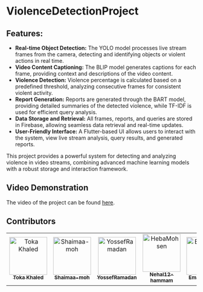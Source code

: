 # ViolenceDetectionProject

## Features:
- **Real-time Object Detection:** The YOLO model processes live stream frames from the camera, detecting and identifying objects or violent actions in real time.
- **Video Content Captioning:** The BLIP model generates captions for each frame, providing context and descriptions of the video content.
- **Violence Detection:** Violence percentage is calculated based on a predefined threshold, analyzing consecutive frames for consistent violent activity.
- **Report Generation:** Reports are generated through the BART model, providing detailed summaries of the detected violence, while TF-IDF is used for efficient query analysis.
- **Data Storage and Retrieval:** All frames, reports, and queries are stored in Firebase, allowing seamless data retrieval and real-time updates.
- **User-Friendly Interface:** A Flutter-based UI allows users to interact with the system, view live stream analysis, query results, and generated reports.

This project provides a powerful system for detecting and analyzing violence in video streams, combining advanced machine learning models with a robust storage and interaction framework.

## Video Demonstration
The video of the project can be found [here](https://drive.google.com/file/d/1SSAZ-oZBoTOWnsnwi2Oryh6x2nnQ6wha/view).

## Contributors
<table align="center">
  <tr>
    <td align="center">
    <a href="https://github.com/tokakhaled" target="_black">
    <img src="https://avatars.githubusercontent.com/u/40439659?v=4" width="100px;" alt="Toka Khaled"/>
    <br />
    <sub><b>Toka Khaled</b></sub></a>
    </td>
    <td align="center">
    <a href="https://github.com/Shaimaa-moh" target="_black">
    <img src="https://avatars.githubusercontent.com/u/40439659?v=4" width="100px;" alt="Shaimaa-moh "/>
    <br />
    <sub><b> Shaimaa-moh </b></sub></a>
    </td>
    <td align="center">
    <a href="https://github.com/YossefRamadan" target="_black">
    <img src="https://avatars.githubusercontent.com/u/40439659?v=4" width="100px;" alt="YossefRamadan"/>
    <br />
    <sub><b> YossefRamadan </b></sub></a>
    </td>
    <td align="center">
    <a href="https://github.com/Heba2424" target="_black">
    <img src="https://avatars.githubusercontent.com/u/40439659?v=4" width="100px;" alt="HebaMohsen"/>
    <br />
    <sub><b>Nehal12-hammam</b></sub></a>
    </td>
    <td align="center">
    <a href="https://github.com/EmanArafa66" target="_black">
    <img src="https://avatars.githubusercontent.com/u/40439659?v=4" width="100px;" alt="EmanArafa66"/>
    <br />
    <sub><b>EmanArafa66</b></sub></a>
    </td>
  </tr>
 </table>

